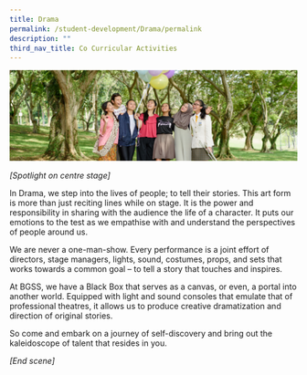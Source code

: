 ```yaml
---
title: Drama
permalink: /student-development/Drama/permalink
description: ""
third_nav_title: Co Curricular Activities
---
```

![](/images/Visual-Performing-Arts-banner.jpg)

*[Spotlight on centre stage]*

In Drama, we step into the lives of people; to tell their stories. This art form is more than just reciting lines while on stage. It is the power and responsibility in sharing with the audience the life of a character. It puts our emotions to the test as we empathise with and understand the perspectives of people around us.

We are never a one-man-show. Every performance is a joint effort of directors, stage managers, lights, sound, costumes, props, and sets that works towards a common goal – to tell a story that touches and inspires.

At BGSS, we have a Black Box that serves as a canvas, or even, a portal into another world. Equipped with light and sound consoles that emulate that of professional theatres, it allows us to produce creative dramatization and direction of original stories.

So come and embark on a journey of self-discovery and bring out the kaleidoscope of talent that resides in you.

*[End scene]*